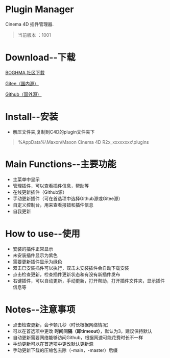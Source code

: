 # Plugin Manager
Cinema 4D 插件管理器.

> 当前版本 ：1001
# Download--下载
[BOGHMA 社区下载](https://community.boghma.com/)

[Gitee（国内源）](https://gitee.com/DunHouGo/c4dplugin_PluginManager/repository/archive/master.zip)

[Github（国外源）](https://github.com/DunHouGo/c4dplugin_PluginManager/archive/refs/heads/master.zip)

# Install--安装
- 解压文件夹,复制到C4D的plugin文件夹下
> %AppData%\Maxon\Maxon Cinema 4D R2x_xxxxxxxx\plugins

# Main Functions--主要功能

- 主菜单中显示
- 管理插件，可以查看插件信息，帮助等
- 在线更新插件（Github源）
- 手动更新插件（可在首选项中选择Github源或Gitee源）
- 自定义控制台，用来查看报错和插件信息
- 自我更新

# How to use--使用

- 安装的插件正常显示
- 未安装插件显示为紫色
- 需要更新插件显示为绿色
- 双击已安装插件可以执行，双击未安装插件会自动下载安装
- 点击检查更新，检查插件更新状态和有没有新插件发布
- 右键插件，可以自动更新，手动更新，打开帮助，打开插件文件夹，显示插件信息等

# Notes--注意事项

- 点击检查更新，会卡顿几秒（时长根据网络情况）
- 可以在首选项中更改 **时间间隔（即timeout）**，默认为3，建议保持默认
- 自动更新需要网络能够访问Github，根据网速可能花费时长不一样
- 手动更新可以在首选项中更改默认更新源
- 手动更新下载的压缩包去除（-main，-master）后缀
